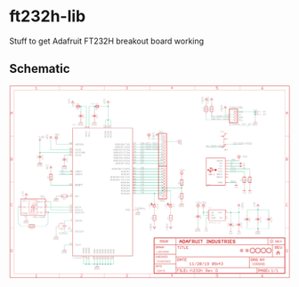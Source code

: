 # ft232h-lib

Stuff to get Adafruit FT232H breakout board working

## Schematic

![ft232_schematic](./assets/adafruit_FT232H_sch.png)

